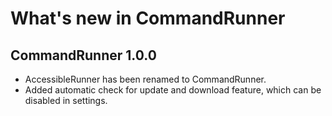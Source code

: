 # What's new in CommandRunner

## CommandRunner 1.0.0
* AccessibleRunner has been renamed to CommandRunner.
* Added automatic check for update and download feature, which can be disabled in settings.
